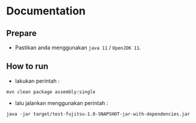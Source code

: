 # Documentation

## Prepare
- Pastikan anda menggunakan `java 11` / `OpenJDK 11`.

## How to run
- lakukan perintah :
```
mvn clean package assembly:single
```
- lalu jalankan menggunakan perintah :
```
java -jar target/test-fujitsu-1.0-SNAPSHOT-jar-with-dependencies.jar
```